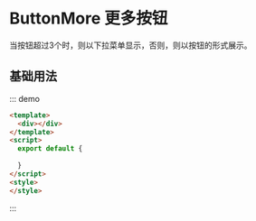 # ButtonMore 更多按钮

当按钮超过3个时，则以下拉菜单显示，否则，则以按钮的形式展示。

## 基础用法

::: demo
```html
<template>
  <div></div>
</template>
<script>
  export default {
    
  }
</script>
<style>
</style>
```
::: 